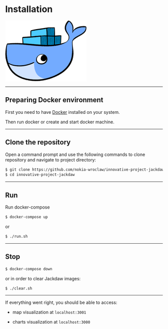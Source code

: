 # Installation

![sweet whale](image/docker.png)

--------------

## Preparing Docker environment

First you need to have [Docker](https://docs.docker.com/install) installed on your system.

Then run docker or create and start docker machine.

--------------

## Clone the repository

Open a command prompt and use the following commands to clone repository and navigate to project directory:

```bash
$ git clone https://github.com/nokia-wroclaw/innovative-project-jackdaw.git
$ cd innovative-project-jackdaw
```

--------------

## Run

Run docker-compose

```bash
$ docker-compose up
```

or 

```bash
$ ./run.sh
```

--------------

## Stop

```bash
$ docker-compose down
```

or in order to clear Jackdaw images:

```bash
$ ./clear.sh
```

-------------

If everything went right, you should be able to access:

* map visualization at `localhost:3001`

* charts visualization at `localhost:3000`
